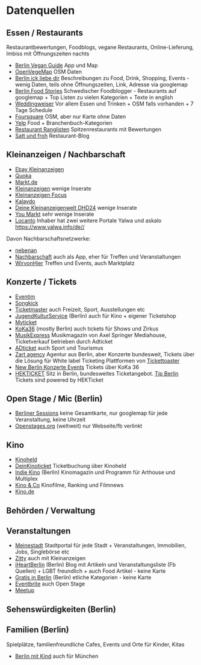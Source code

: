 # Datenquellen

## Essen / Restaurants
Restaurantbewertungen, Foodblogs, vegane Restaurants, Online-Lieferung, Imbiss mit Öffnungszeiten nachts
* [Berlin Vegan Guide](https://www.berlin-vegan.de/bv-guide/) App und Map
* [OpenVegeMap](https://openvegemap.netlib.re/#zoom=13&lat=52.5156&lon=13.3968) OSM Daten
* [Berlin ick liebe dir](https://berlin-ick-liebe-dir.de/) Beschreibungen zu Food, Drink, Shopping, Events - wenig Daten, teils ohne Öffnungszeiten, Link, Adresse via googlemap
* [Berlin Food Stories](https://berlinfoodstories.com/map-2) Schwedischer Foodblogger - Restaurants auf googlemap + Top Listen zu vielen Kategorien + Texte in english
* [Weddingweiser](https://weddingweiser.de/2019/01/01/7-tage-programm-im-wedding/) Vor allem Essen und Trinken + OSM falls vorhanden + 7 Tage Schedule
* [Foursquare](https://de.foursquare.com) OSM, aber nur Karte ohne Daten
* [Yelp](https://www.yelp.de) Food + Branchenbuch-Kategorien
* [Restaurant Ranglisten](https://www.restaurant-ranglisten.de/restaurants/ranglisten/deutschland/berlin/berlin-city/berlin/) Spitzenrestaurants mit Bewertungen
* [Satt und froh](https://sattundfroh.de) Restaurant-Blog

## Kleinanzeigen / Nachbarschaft
* [Ebay Kleinanzeigen](https://www.ebay-kleinanzeigen.de/)
* [Quoka](https://www.quoka.de/)
* [Markt.de](https://www.markt.[Sde/)
* [Kleinanzeigen](https://www.kleinanzeigen.de/) wenige Inserate
* [Kleinanzeigen Focus](https://kleinanzeige.focus.de/)
* [Kalaydo](https://www.kalaydo.de/)
* [Deine Kleinanzeigenwelt DHD24](https://www.dhd24.com) wenige Inserate
* [You Markt](https://youmarkt.de/) sehr wenige Inserate
* [Locanto](https://www.locanto.de/) Inhaber hat zwei weitere Portale Yalwa und askalo https://www.yalwa.info/de//

Davon Nachbarschaftsnetzwerke:
* [nebenan](https://nebenan.de) 
* [Nachbarschaft](https://nachbarschaft.net/) auch als App, eher für Treffen und Veranstaltungen
* [WirvonHier](https://wirvonhier.de) Treffen und Events, auch Marktplatz

## Konzerte / Tickets
* [Eventim](https://www.eventim.de)
* [Songkick](https://www.songkick.com)
* [Ticketmaster](https://www.ticketmaster.de) auch Freizeit, Sport, Ausstellungen etc
* [JugendKulturService](https://jugendkulturservice.de/de/konzerte/) (Berlin) auch für Kino + eigener Ticketshop
* [Myticket](https://www.myticket.de)
* [KoKa36](https://www.koka36.de/) (mostly Berlin) auch tickets für Shows und Zirkus
* [MusikExpress](http://musikexpress.adticket.de/) Musikmagazin von Axel Springer Mediahouse, Ticketverkauf betrieben durch Adticket
* [ADticket](https://www.adticket.de/) auch Sport und Tourismus
* [Zart agency](https://zart.tickettoaster.de/impressum) Agentur aus Berlin, aber Konzerte bundesweit, Tickets über die Lösung für White label Ticketing Plattformen von [Tickettoaster](https://www.tickettoaster.de)
* [New Berlin Konzerte Events](https://berlinkonzerte.de/) Tickets über KoKa 36
* [HEKTICKET](https://www.hekticket.de) Sitz in Berlin, bundesweites Ticketangebot. [Tip Berlin](https://www.hekticket.de/tip/.bin/index.cgi) Tickets sind powered by HEKTicket

## Open Stage / Mic (Berlin)
* [Berliner Sessions](https://berlinersessions.de/) keine Gesamtkarte, nur googlemap für jede Veranstaltung, keine Uhrzeit
* [Openstages.org](http://www.openstages.org/listing.php?country=germany&city=berlin) (weltweit) nur Webseite/fb verlinkt

## Kino
* [Kinoheld](https://www.kinoheld.de/)
* [DeinKinoticket](https://deinkinoticket.de) Ticketbuchung über Kinoheld
* [Indie Kino](https://www.indiekino.de/) (Berlin) Kinomagazin und Programm für Arthouse und Multiplex
* [Kino & Co](http://www.kinoundco.de) Kinofilme, Ranking und Filmnews
* [Kino.de](https://www.kino.de)

## Behörden / Verwaltung

## Veranstaltungen
* [Meinestadt](https://home.meinestadt.de/berlin) Stadtportal für jede Stadt + Veranstaltungen, Immobilien, Jobs, Singlebörse etc
* [Zitty](https://www.zitty.de) auch mit Kleinanzeigen
* [iHeartBerlin](http://www.iheartberlin.de) (Berlin) Blog mit Artikeln und Veranstaltungsliste (Fb Quellen) + LGBT freundlich + auch Food Artikel - keine Karte
* [Gratis in Berlin](https://www.gratis-in-berlin.de/) (Berlin) etliche Kategorien - keine Karte
* [Eventbrite](https://www.eventbrite.de) auch Open Stage
* [Meetup](https://www.meetup.com/de-DE/)

## Sehenswürdigkeiten (Berlin)

## Familien (Berlin)
Spielplätze, familienfreundliche Cafes, Events und Orte für Kinder, Kitas
* [Berlin mit Kind](https://berlinmitkind.de/) auch für München
